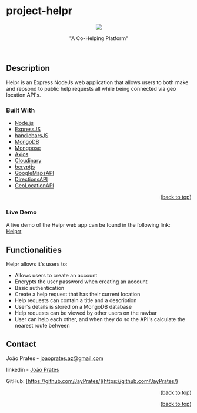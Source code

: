 # project-helpr




<p align="center">
<img src='gamediaGIF.gif'/>
</p>


<p align="center">
"A Co-Helping Platform"
</p>


<br />






## Description

Helpr is an Express NodeJs web application that allows users to both make and repsond to public help requests all while being connected via geo location API's.



### Built With



* [Node.js](https://nodejs.org/)
* [ExpressJS](https://expressjs.com/)
* [handlebarsJS](https://handlebarsjs.com/)
* [MongoDB](https://www.mongodb.com/)
* [Mongoose](https://mongoosejs.com/)
* [Axios](https://www.npmjs.com/package/axios)
* [Cloudinary](https://cloudinary.com/)
* [bcryptjs](https://www.npmjs.com/package/bcryptjs)
* [GoogleMapsAPI](https://developers.google.com/maps/documentation/javascript/overview)
* [DirectionsAPI](https://developers.google.com/maps/documentation/directions/overview)
* [GeoLocationAPI](https://developers.google.com/maps/documentation/geolocation/overview)


<p align="right">(<a href="#top">back to top</a>)</p>



### Live Demo

A live demo of the Helpr web app can be found in the following link:
<br/>
<a href="https://app-helpr.herokuapp.com/"> Helprr </a>



## Functionalities

Helpr allows it's users to:

* Allows users to create an account
* Encrypts the user password when creating an account
* Basic authentication
* Create a help request that has their current location
* Help requests can contain a title and a description
* User's details is stored on a MongoDB database
* Help requests can be viewed by other users on the navbar 
* User can help each other, and when they do so the API's calculate the nearest route between



## Contact

João Prates - joaoprates.az@gmail.com

linkedin - <a href="https://www.linkedin.com/in/joao-prates-az/"> João Prates </a>

GitHub: [https://github.com/JayPrates/](https://github.com/JayPrates/)

<p align="right">(<a href="#top">back to top</a>)</p>






<p align="right">(<a href="#top">back to top</a>)</p>
